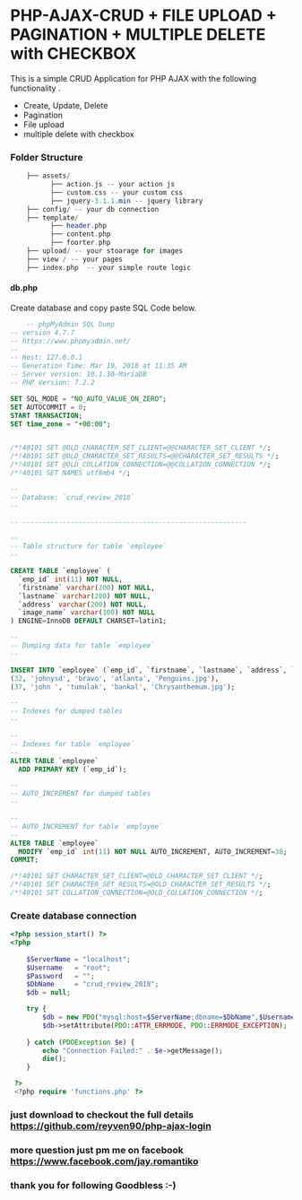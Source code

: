 # PHP-AJAX-CRUD + FILE UPLOAD + PAGINATION + MULTIPLE DELETE with CHECKBOX
 
 This is a simple CRUD Application for PHP AJAX with the following functionality .
 
 - Create, Update, Delete 
 - Pagination 
 - File upload
 - multiple delete with checkbox
 
 
### Folder Structure 
```php 
    ├── assets/
          ├── action.js -- your action js
          ├── custom.css -- your custom css
          ├── jquery-3.1.1.min -- jquery library
    ├── config/ -- your db connection 
    ├── template/ 
          ├── header.php
          ├── content.php
          ├── foorter.php
    ├── upload/ -- your stoarage for images
    ├── view / -- your pages 
    ├── index.php  -- your simple route logic 

```

 
#### db.php 
Create database and copy paste SQL Code below. 
```sql
    -- phpMyAdmin SQL Dump
-- version 4.7.7
-- https://www.phpmyadmin.net/
--
-- Host: 127.0.0.1
-- Generation Time: Mar 19, 2018 at 11:35 AM
-- Server version: 10.1.30-MariaDB
-- PHP Version: 7.2.2

SET SQL_MODE = "NO_AUTO_VALUE_ON_ZERO";
SET AUTOCOMMIT = 0;
START TRANSACTION;
SET time_zone = "+00:00";


/*!40101 SET @OLD_CHARACTER_SET_CLIENT=@@CHARACTER_SET_CLIENT */;
/*!40101 SET @OLD_CHARACTER_SET_RESULTS=@@CHARACTER_SET_RESULTS */;
/*!40101 SET @OLD_COLLATION_CONNECTION=@@COLLATION_CONNECTION */;
/*!40101 SET NAMES utf8mb4 */;

--
-- Database: `crud_review_2018`
--

-- --------------------------------------------------------

--
-- Table structure for table `employee`
--

CREATE TABLE `employee` (
  `emp_id` int(11) NOT NULL,
  `firstname` varchar(200) NOT NULL,
  `lastname` varchar(200) NOT NULL,
  `address` varchar(200) NOT NULL,
  `image_name` varchar(100) NOT NULL
) ENGINE=InnoDB DEFAULT CHARSET=latin1;

--
-- Dumping data for table `employee`
--

INSERT INTO `employee` (`emp_id`, `firstname`, `lastname`, `address`, `image_name`) VALUES
(32, 'johnysd', 'bravo', 'atlanta', 'Penguins.jpg'),
(37, 'john ', 'tumulak', 'bankal', 'Chrysanthemum.jpg');

--
-- Indexes for dumped tables
--

--
-- Indexes for table `employee`
--
ALTER TABLE `employee`
  ADD PRIMARY KEY (`emp_id`);

--
-- AUTO_INCREMENT for dumped tables
--

--
-- AUTO_INCREMENT for table `employee`
--
ALTER TABLE `employee`
  MODIFY `emp_id` int(11) NOT NULL AUTO_INCREMENT, AUTO_INCREMENT=38;
COMMIT;

/*!40101 SET CHARACTER_SET_CLIENT=@OLD_CHARACTER_SET_CLIENT */;
/*!40101 SET CHARACTER_SET_RESULTS=@OLD_CHARACTER_SET_RESULTS */;
/*!40101 SET COLLATION_CONNECTION=@OLD_COLLATION_CONNECTION */;
```
### Create database connection
```php
<?php session_start() ?>
<?php 
	
	$ServerName = "localhost";
	$Username	= "root";
	$Password	= "";
	$DbName		= "crud_review_2018";
	$db = null;

	try {
		$db = new PDO("mysql:host=$ServerName;dbname=$DbName",$Username,$Password);
		$db->setAttribute(PDO::ATTR_ERRMODE, PDO::ERRMODE_EXCEPTION);
		
	} catch (PDOException $e) {
		echo "Connection Failed:" . $e->getMessage();
		die();
	}

 ?>
 <?php require 'functions.php' ?>
```

 
### just download to checkout the full details https://github.com/reyven90/php-ajax-login

### more question just pm me on facebook https://www.facebook.com/jay.romantiko

### thank you for following Goodbless :-)
